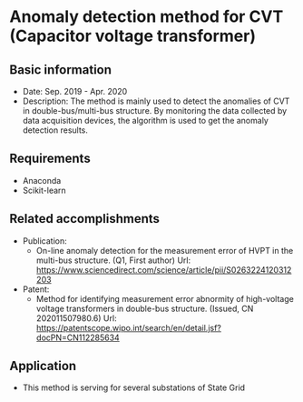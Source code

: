 # Anomaly detection method for CVT (Capacitor voltage transformer)

## Basic information

- Date: Sep. 2019 - Apr. 2020
- Description: The method is mainly used to detect the anomalies of CVT in double-bus/multi-bus structure. By monitoring the data collected by data acquisition devices, the algorithm is used to get the anomaly detection results.

## Requirements

- Anaconda
- Scikit-learn

## Related accomplishments

- Publication: 
  - On-line anomaly detection for the measurement error of HVPT in the multi-bus structure. (Q1, First author) Url: https://www.sciencedirect.com/science/article/pii/S0263224120312203
- Patent:
  - Method for identifying measurement error abnormity of high-voltage voltage transformers in double-bus structure. (Issued, CN 202011507980.6) Url: https://patentscope.wipo.int/search/en/detail.jsf?docPN=CN112285634

## Application

- This method is serving for several substations of State Grid
